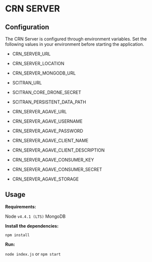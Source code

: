 # CRN SERVER

## Configuration

The CRN Server is configured through environment variables. Set the following values in your environment before starting the application.

- CRN_SERVER_URL
- CRN_SERVER_LOCATION

- CRN_SERVER_MONGODB_URL

- SCITRAN_URL
- SCITRAN_CORE_DRONE_SECRET
- SCITRAN_PERSISTENT_DATA_PATH

- CRN_SERVER_AGAVE_URL
- CRN_SERVER_AGAVE_USERNAME
- CRN_SERVER_AGAVE_PASSWORD
- CRN_SERVER_AGAVE_CLIENT_NAME
- CRN_SERVER_AGAVE_CLIENT_DESCRIPTION
- CRN_SERVER_AGAVE_CONSUMER_KEY
- CRN_SERVER_AGAVE_CONSUMER_SECRET
- CRN_SERVER_AGAVE_STORAGE


## Usage

__Requirements:__

Node `v4.4.1 (LTS)`
MongoDB

__Install the dependencies:__

`npm install`

__Run:__

`node index.js` or `npm start`